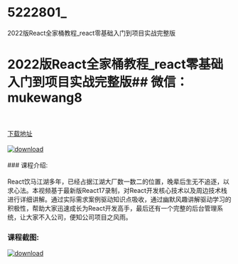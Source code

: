 # 5222801_
2022版React全家桶教程_react零基础入门到项目实战完整版
# 2022版React全家桶教程_react零基础入门到项目实战完整版## 微信：mukewang8
<br/></br>[下载地址](http://www.36tz.cn/article/5222801 "下载地址")
<br/></br>[![download](http://36tz.cn/muke_img/2022_02_1-16-300x151.png "下载地址")](http://www.36tz.cn/article/5222801 "下载地址")
<br/></br>### 课程介绍:<br/></br>React饮马江湖多年，已经占据江湖大厂数一数二的位置，晚辈后生无不追逐，以求心法。本视频基于最新版React17录制，对React开发核心技术以及周边技术栈进行详细讲解。通过实际需求案例驱动知识点吸收，通过幽默风趣讲解驱动学习的积极性，帮助大家迅速成长为React开发高手，最后还有一个完整的后台管理系统，让大家不入公司，便知公司项目之风雨。

### 课程截图:
[![download](http://36tz.cn/muke_img/2022_02_2-45.png "下载地址")](http://www.36tz.cn/article/5222801 "下载地址")

